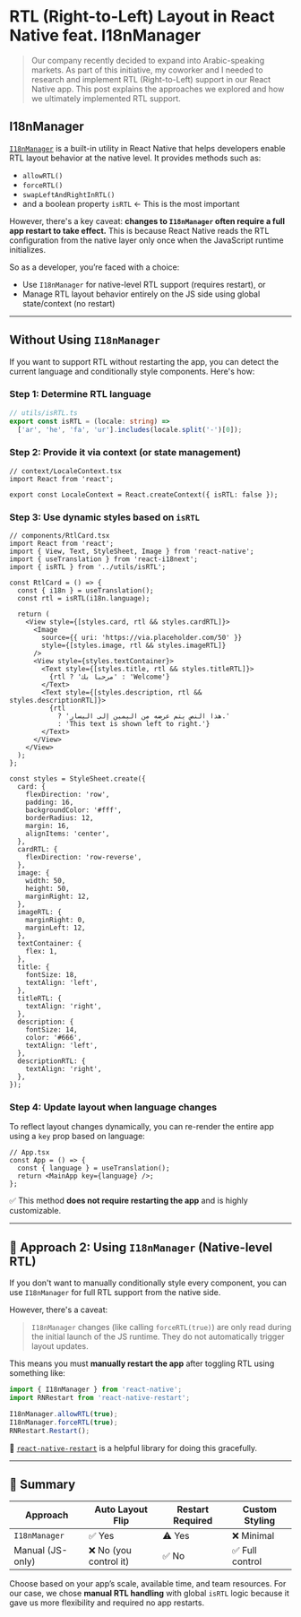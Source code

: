# RTL (Right-to-Left) Layout in React Native feat. I18nManager

> Our company recently decided to expand into Arabic-speaking markets. As part of this initiative, my coworker and I needed to research and implement RTL (Right-to-Left) support in our React Native app. This post explains the approaches we explored and how we ultimately implemented RTL support.


## I18nManager

[`I18nManager`](https://reactnative.dev/docs/next/i18nmanager) is a built-in utility in React Native that helps developers enable RTL layout behavior at the native level. It provides methods such as:

- `allowRTL()`
- `forceRTL()`
- `swapLeftAndRightInRTL()`
- and a boolean property `isRTL` <- This is the most important

However, there's a key caveat: **changes to `I18nManager` often require a full app restart to take effect.** This is because React Native reads the RTL configuration from the native layer only once when the JavaScript runtime initializes.

So as a developer, you’re faced with a choice:

- Use `I18nManager` for native-level RTL support (requires restart), or
- Manage RTL layout behavior entirely on the JS side using global state/context (no restart)

---

## Without Using `I18nManager`

If you want to support RTL without restarting the app, you can detect the current language and conditionally style components. Here's how:

### Step 1: Determine RTL language

```ts
// utils/isRTL.ts
export const isRTL = (locale: string) =>
  ['ar', 'he', 'fa', 'ur'].includes(locale.split('-')[0]);
````

### Step 2: Provide it via context (or state management)

```tsx
// context/LocaleContext.tsx
import React from 'react';

export const LocaleContext = React.createContext({ isRTL: false });
```

### Step 3: Use dynamic styles based on `isRTL`

```tsx
// components/RtlCard.tsx
import React from 'react';
import { View, Text, StyleSheet, Image } from 'react-native';
import { useTranslation } from 'react-i18next';
import { isRTL } from '../utils/isRTL';

const RtlCard = () => {
  const { i18n } = useTranslation();
  const rtl = isRTL(i18n.language);

  return (
    <View style={[styles.card, rtl && styles.cardRTL]}>
      <Image
        source={{ uri: 'https://via.placeholder.com/50' }}
        style={[styles.image, rtl && styles.imageRTL]}
      />
      <View style={styles.textContainer}>
        <Text style={[styles.title, rtl && styles.titleRTL]}>
          {rtl ? 'مرحبا بك' : 'Welcome'}
        </Text>
        <Text style={[styles.description, rtl && styles.descriptionRTL]}>
          {rtl
            ? 'هذا النص يتم عرضه من اليمين إلى اليسار.'
            : 'This text is shown left to right.'}
        </Text>
      </View>
    </View>
  );
};

const styles = StyleSheet.create({
  card: {
    flexDirection: 'row',
    padding: 16,
    backgroundColor: '#fff',
    borderRadius: 12,
    margin: 16,
    alignItems: 'center',
  },
  cardRTL: {
    flexDirection: 'row-reverse',
  },
  image: {
    width: 50,
    height: 50,
    marginRight: 12,
  },
  imageRTL: {
    marginRight: 0,
    marginLeft: 12,
  },
  textContainer: {
    flex: 1,
  },
  title: {
    fontSize: 18,
    textAlign: 'left',
  },
  titleRTL: {
    textAlign: 'right',
  },
  description: {
    fontSize: 14,
    color: '#666',
    textAlign: 'left',
  },
  descriptionRTL: {
    textAlign: 'right',
  },
});
```

### Step 4: Update layout when language changes

To reflect layout changes dynamically, you can re-render the entire app using a `key` prop based on language:

```tsx
// App.tsx
const App = () => {
  const { language } = useTranslation();
  return <MainApp key={language} />;
};
```

✅ This method **does not require restarting the app** and is highly customizable.

---

## 🧰 Approach 2: Using `I18nManager` (Native-level RTL)

If you don't want to manually conditionally style every component, you can use `I18nManager` for full RTL support from the native side.

However, there's a caveat:

> `I18nManager` changes (like calling `forceRTL(true)`) are only read during the initial launch of the JS runtime. They do not automatically trigger layout updates.

This means you must **manually restart the app** after toggling RTL using something like:

```ts
import { I18nManager } from 'react-native';
import RNRestart from 'react-native-restart';

I18nManager.allowRTL(true);
I18nManager.forceRTL(true);
RNRestart.Restart();
```

🔗 [`react-native-restart`](https://www.npmjs.com/package/react-native-restart) is a helpful library for doing this gracefully.

---

## 🧾 Summary

| Approach         | Auto Layout Flip      | Restart Required | Custom Styling |
| ---------------- | --------------------- | ---------------- | -------------- |
| `I18nManager`    | ✅ Yes                 | ⚠️ Yes           | ❌ Minimal      |
| Manual (JS-only) | ❌ No (you control it) | ✅ No             | ✅ Full control |

Choose based on your app’s scale, available time, and team resources. For our case, we chose **manual RTL handling** with global `isRTL` logic because it gave us more flexibility and required no app restarts.
